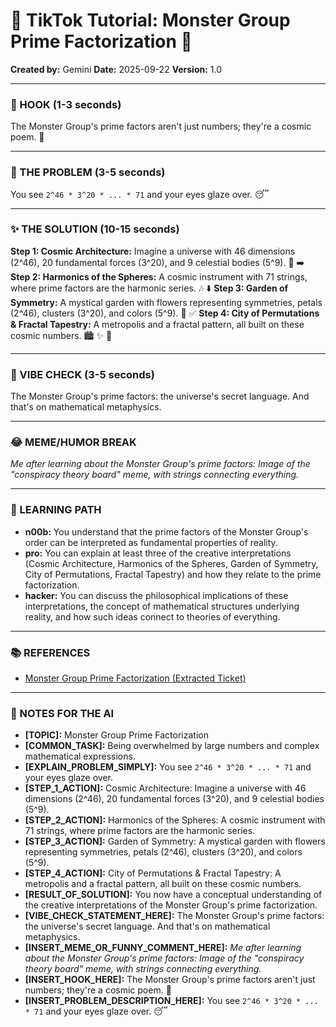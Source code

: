 
# 🎵 TikTok Tutorial: Monster Group Prime Factorization 🎵

**Created by:** Gemini
**Date:** 2025-09-22
**Version:** 1.0

---

### 🤩 HOOK (1-3 seconds)

The Monster Group's prime factors aren't just numbers; they're a cosmic poem. 🤯

---

### 🤔 THE PROBLEM (3-5 seconds)

You see `2^46 * 3^20 * ... * 71` and your eyes glaze over. 😴

---

### ✨ THE SOLUTION (10-15 seconds)

**Step 1: Cosmic Architecture:** Imagine a universe with 46 dimensions (2^46), 20 fundamental forces (3^20), and 9 celestial bodies (5^9). 🌌 ➡️
**Step 2: Harmonics of the Spheres:** A cosmic instrument with 71 strings, where prime factors are the harmonic series. 🎶 ⬇️
**Step 3: Garden of Symmetry:** A mystical garden with flowers representing symmetries, petals (2^46), clusters (3^20), and colors (5^9). 🌸 ✅
**Step 4: City of Permutations & Fractal Tapestry:** A metropolis and a fractal pattern, all built on these cosmic numbers. 🏙️ ✨ 🎉

---

### 💅 VIBE CHECK (3-5 seconds)

The Monster Group's prime factors: the universe's secret language. And that's on mathematical metaphysics.

---

### 😂 MEME/HUMOR BREAK

*Me after learning about the Monster Group's prime factors:*
*Image of the "conspiracy theory board" meme, with strings connecting everything.*

---

### 🧠 LEARNING PATH

*   **n00b:** You understand that the prime factors of the Monster Group's order can be interpreted as fundamental properties of reality.
*   **pro:** You can explain at least three of the creative interpretations (Cosmic Architecture, Harmonics of the Spheres, Garden of Symmetry, City of Permutations, Fractal Tapestry) and how they relate to the prime factorization.
*   **hacker:** You can discuss the philosophical implications of these interpretations, the concept of mathematical structures underlying reality, and how such ideas connect to theories of everything.

---

### 📚 REFERENCES

*   [Monster Group Prime Factorization (Extracted Ticket)](/data/data/com.termux.nix/files/home/pick-up-nix2/docs/memes/extracted_tickets/941831_monster_group_246__320__59__76__112__133__17__19__23__29__31__41__47__59__71.md)

---

### 📝 NOTES FOR THE AI

*   **[TOPIC]:** Monster Group Prime Factorization
*   **[COMMON_TASK]:** Being overwhelmed by large numbers and complex mathematical expressions.
*   **[EXPLAIN_PROBLEM_SIMPLY]:** You see `2^46 * 3^20 * ... * 71` and your eyes glaze over.
*   **[STEP_1_ACTION]:** Cosmic Architecture: Imagine a universe with 46 dimensions (2^46), 20 fundamental forces (3^20), and 9 celestial bodies (5^9).
*   **[STEP_2_ACTION]:** Harmonics of the Spheres: A cosmic instrument with 71 strings, where prime factors are the harmonic series.
*   **[STEP_3_ACTION]:** Garden of Symmetry: A mystical garden with flowers representing symmetries, petals (2^46), clusters (3^20), and colors (5^9).
*   **[STEP_4_ACTION]:** City of Permutations & Fractal Tapestry: A metropolis and a fractal pattern, all built on these cosmic numbers.
*   **[RESULT_OF_SOLUTION]:** You now have a conceptual understanding of the creative interpretations of the Monster Group's prime factorization.
*   **[VIBE_CHECK_STATEMENT_HERE]:** The Monster Group's prime factors: the universe's secret language. And that's on mathematical metaphysics.
*   **[INSERT_MEME_OR_FUNNY_COMMENT_HERE]:** *Me after learning about the Monster Group's prime factors:*
*Image of the "conspiracy theory board" meme, with strings connecting everything.*
*   **[INSERT_HOOK_HERE]:** The Monster Group's prime factors aren't just numbers; they're a cosmic poem. 🤯
*   **[INSERT_PROBLEM_DESCRIPTION_HERE]:** You see `2^46 * 3^20 * ... * 71` and your eyes glaze over. 😴
